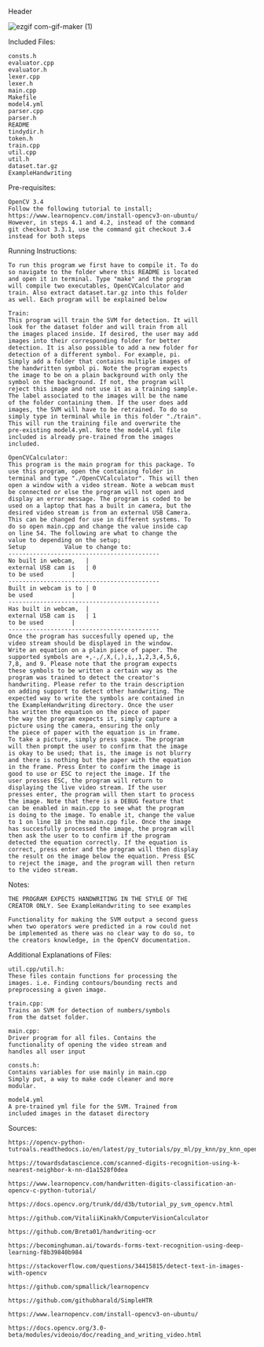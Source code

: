 Header


![ezgif com-gif-maker (1)](https://user-images.githubusercontent.com/43446567/55688118-6177f880-5932-11e9-8213-31059d8cdaa5.gif)

Included Files:

	consts.h
	evaluator.cpp
	evaluator.h
	lexer.cpp
	lexer.h
	main.cpp
	Makefile
	model4.yml
	parser.cpp
	parser.h
	README
	tindydir.h
	token.h
	train.cpp
	util.cpp
	util.h
	dataset.tar.gz
	ExampleHandwriting
	
Pre-requisites:

	OpenCV 3.4
	Follow the following tutorial to install;
	https://www.learnopencv.com/install-opencv3-on-ubuntu/
	However, in steps 4.1 and 4.2, instead of the command
	git checkout 3.3.1, use the command git checkout 3.4
	instead for both steps
	

Running Instructions:

	To run this program we first have to compile it. To do
	so navigate to the folder where this README is located
	and open it in terminal. Type "make" and the program
	will compile two executables, OpenCVCalculator and 
	train. Also extract dataset.tar.gz into this folder 
	as well. Each program will be explained below

	Train:
	This program will train the SVM for detection. It will
	look for the dataset folder and will train from all
	the images placed inside. If desired, the user may add
	images into their corresponding folder for better 
	detection. It is also possible to add a new folder for
	detection of a different symbol. For example, pi. 
	Simply add a folder that contains multiple images of
	the handwritten symbol pi. Note the program expects 
	the image to be on a plain background with only the 
	symbol on the background. If not, the program will 
	reject this image and not use it as a training sample.
	The label associated to the images will be the name 
	of the folder containing them. If the user does add
	images, the SVM will have to be retrained. To do so
	simply type in terminal while in this folder "./train".
	This will run the training file and overwrite the 
	pre-existing model4.yml. Note the model4.yml file 
	included is already pre-trained from the images 
	included.

	OpenCVCalculator:
	This program is the main program for this package. To
	use this program, open the containing folder in 
	terminal and type "./OpenCVCalculator". This will then
	open a window with a video stream. Note a webcam must
	be connected or else the program will not open and
	display an error message. The program is coded to be
	used on a laptop that has a built in camera, but the
	desired video stream is from an external USB Camera.
	This can be changed for use in different systems. To
	do so open main.cpp and change the value inside cap
	on line 54. The following are what to change the
	value to depending on the setup;
	Setup     		Value to change to:
	-------------------------------------------
	No built in webcam,   |
	external USB cam is   | 0
	to be used	      |
	-------------------------------------------
	Built in webcam is to | 0
	be used		      |
	-------------------------------------------
	Has built in webcam,  |
	external USB cam is   | 1
	to be used	      |
	-------------------------------------------
	Once the program has succesfully opened up, the 
	video stream should be displayed in the window.
	Write an equation on a plain piece of paper. The
	supported symbols are +,-,/,X,(,),i,,1,2,3,4,5,6,
	7,8, and 9. Please note that the program expects
	these symbols to be written a certain way as the
	program was trained to detect the creator's 
	handwriting. Please refer to the train description
	on adding support to detect other handwriting. The
	expected way to write the symbols are contained in
	the ExampleHandwriting directory. Once the user
	has written the equation on the piece of paper
	the way the program expects it, simply capture a
	picture using the camera, ensuring the only
	the piece of paper with the equation is in frame.
	To take a picture, simply press space. The program
	will then prompt the user to confirm that the image
	is okay to be used; that is, the image is not blurry
	and there is nothing but the paper with the equation
	in the frame. Press Enter to confirm the image is 
	good to use or ESC to reject the image. If the
	user presses ESC, the program will return to
	displaying the live video stream. If the user 
	presses enter, the program will then start to process
	the image. Note that there is a DEBUG feature that
	can be enabled in main.cpp to see what the program
	is doing to the image. To enable it, change the value
	to 1 on line 18 in the main.cpp file. Once the image
	has succesfully processed the image, the program will
	then ask the user to to confirm if the program 
	detected the equation correctly. If the equation is
	correct, press enter and the program will then display
	the result on the image below the equation. Press ESC
	to reject the image, and the program will then return
	to the video stream.



Notes:

	THE PROGRAM EXPECTS HANDWRITING IN THE STYLE OF THE 
	CREATOR ONLY. See ExampleHandwriting to see examples

	Functionality for making the SVM output a second guess
	when two operators were predicted in a row could not
	be implemented as there was no clear way to do so, to
	the creators knowledge, in the OpenCV documentation.

Additional Explanations of Files:

	util.cpp/util.h:
	These files contain functions for processing the 
	images. i.e. Finding contours/bounding rects and
	preprocessing a given image.

	train.cpp:
	Trains an SVM for detection of numbers/symbols
	from the datset folder.

	main.cpp:
	Driver program for all files. Contains the 
	functionality of opening the video stream and
	handles all user input

	consts.h:
	Contains variables for use mainly in main.cpp
	Simply put, a way to make code cleaner and more
	modular.

	model4.yml
	A pre-trained yml file for the SVM. Trained from
	included images in the dataset directory



Sources:

	https://opencv-python-tutroals.readthedocs.io/en/latest/py_tutorials/py_ml/py_knn/py_knn_opencv/py_knn_opencv.html

	https://towardsdatascience.com/scanned-digits-recognition-using-k-nearest-neighbor-k-nn-d1a1528f0dea

	https://www.learnopencv.com/handwritten-digits-classification-an-opencv-c-python-tutorial/

	https://docs.opencv.org/trunk/dd/d3b/tutorial_py_svm_opencv.html

	https://github.com/VitaliiKinakh/ComputerVisionCalculator

	https://github.com/Breta01/handwriting-ocr

	https://becominghuman.ai/towards-forms-text-recognition-using-deep-learning-f8b39840b984

	https://stackoverflow.com/questions/34415815/detect-text-in-images-with-opencv

	https://github.com/spmallick/learnopencv

	https://github.com/githubharald/SimpleHTR

	https://www.learnopencv.com/install-opencv3-on-ubuntu/
	
	https://docs.opencv.org/3.0-beta/modules/videoio/doc/reading_and_writing_video.html
